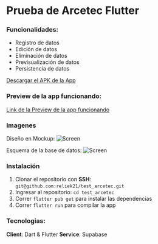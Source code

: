 # Prueba de Arcetec Flutter

### Funcionalidades:
- Registro de datos
- Edición de datos
- Eliminación de datos
- Previsualización de datos
- Persistencia de datos

[Descargar el APK de la App](https://github.com/reliek21/test_arcetec/releases/download/v1.0/test_app.apk)

### Preview de la app funcionando:
[Link de la Preview de la app funcionando](https://qbhccdkxxpffxjlhxhas.supabase.co/storage/v1/object/public/example_app/arcetec_preview_test.mp4)

### Imagenes

Diseño en Mockup:
![Screen](https://qbhccdkxxpffxjlhxhas.supabase.co/storage/v1/object/public/example_app/exacalidraw-arcetec.png)

Esquema de la base de datos:
![Screen](https://qbhccdkxxpffxjlhxhas.supabase.co/storage/v1/object/public/example_app/product_db_schema.png)


### Instalación
1. Clonar el repositorio con **SSH**: `git@github.com:reliek21/test_arcetec.git`
2. Ingresar al repositorio: `cd test_arcetec`
3. Correr `flutter pub get` para instalar las dependencias
4. Correr `flutter run` para compilar la app


### Tecnologias:
**Client**: Dart & Flutter
**Service**: Supabase

